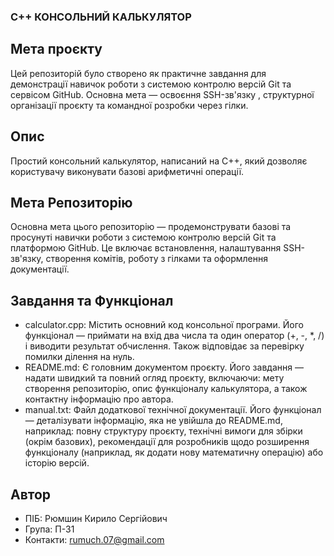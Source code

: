 ### C++ КОНСОЛЬНИЙ КАЛЬКУЛЯТОР

## Мета проєкту

Цей репозиторій було створено як практичне завдання для демонстрації навичок роботи з системою контролю версій Git та сервісом GitHub. Основна мета — освоєння SSH-зв'язку , структурної організації проєкту та командної розробки через гілки.

## Опис

Простий консольний калькулятор, написаний на C++, який дозволяє користувачу виконувати базові арифметичні операції.

## Мета Репозиторію

Основна мета цього репозиторію — продемонструвати базові та просунуті навички роботи з системою контролю версій Git та платформою GitHub. Це включає встановлення, налаштування SSH-зв'язку, створення комітів, роботу з гілками та оформлення документації.

## Завдання та Функціонал

- calculator.cpp: Містить основний код консольної програми. Його функціонал — приймати на вхід два числа та один оператор (+, -, *, /) і виводити результат обчислення. Також відповідає за перевірку помилки ділення на нуль.
- README.md: Є головним документом проєкту. Його завдання — надати швидкий та повний огляд проєкту, включаючи: мету створення репозиторію, опис функціоналу калькулятора, а також контактну інформацію про автора.
- manual.txt: Файл додаткової технічної документації. Його функціонал — деталізувати інформацію, яка не увійшла до README.md, наприклад: повну структуру проєкту, технічні вимоги для збірки (окрім базових), рекомендації для розробників щодо розширення функціоналу (наприклад, як додати нову математичну операцію) або історію версій.

## Автор

- ПІБ: Рюмшин Кирило Сергійович
- Група: П-31
- Контакти: rumuch.07@gmail.com